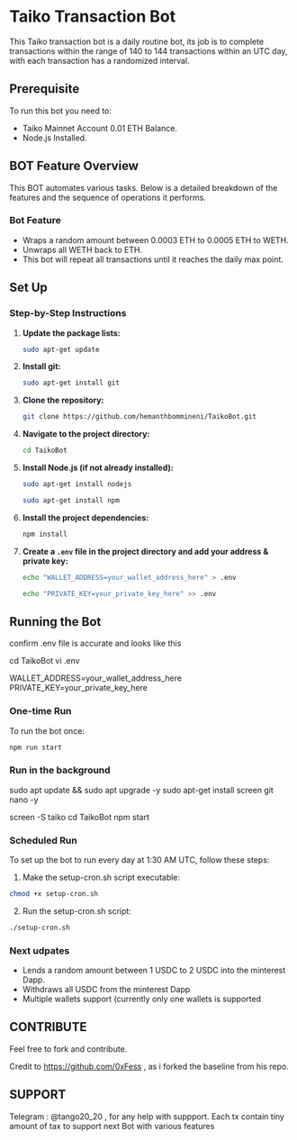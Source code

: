 # Taiko Transaction Bot

This Taiko transaction bot is a daily routine bot, its job is to complete transactions within the range of 140 to 144 transactions within an UTC day, with each transaction has a randomized interval.

## Prerequisite

To run this bot you need to:

- Taiko Mainnet Account 0.01 ETH Balance.
- Node.js Installed.

## BOT Feature Overview

This BOT automates various tasks. Below is a detailed breakdown of the features and the sequence of operations it performs.

### Bot Feature

- Wraps a random amount between 0.0003 ETH to 0.0005 ETH to WETH.
- Unwraps all WETH back to ETH.
- This bot will repeat all transactions until it reaches the daily max point.


## Set Up

### Step-by-Step Instructions

1. **Update the package lists:**

    ```sh
    sudo apt-get update
    ```

2. **Install git:**

    ```sh
    sudo apt-get install git
    ```

3. **Clone the repository:**

    ```sh
    git clone https://github.com/hemanthbommineni/TaikoBot.git
    ```

4. **Navigate to the project directory:**

    ```sh
    cd TaikoBot
    ```

5. **Install Node.js (if not already installed):**

    ```sh
    sudo apt-get install nodejs
    ```
    ```sh    
    sudo apt-get install npm
    ```

6. **Install the project dependencies:**

    ```sh
    npm install
    ```

7. **Create a `.env` file in the project directory and add your address & private key:**

    ```sh
    echo "WALLET_ADDRESS=your_wallet_address_here" > .env
    ```
    ```sh
    echo "PRIVATE_KEY=your_private_key_here" >> .env
    ```

## Running the Bot

confirm .env file is accurate and looks like this

cd TaikoBot
vi .env

WALLET_ADDRESS=your_wallet_address_here
PRIVATE_KEY=your_private_key_here

### One-time Run

To run the bot once:

```sh
npm run start
```
### Run in the background

sudo apt update && sudo apt upgrade -y
sudo apt-get install screen git nano -y

screen -S taiko
cd TaikoBot
npm start
### Scheduled Run

To set up the bot to run every day at 1:30 AM UTC, follow these steps:

1.	Make the setup-cron.sh script executable:
 ```sh
chmod +x setup-cron.sh
```
2.	Run the setup-cron.sh script:
```sh
./setup-cron.sh
```
### Next udpates

- Lends a random amount between 1 USDC to 2 USDC into the minterest Dapp.
- Withdraws all USDC from the minterest Dapp
- Multiple wallets support (currently only one wallets is supported

## CONTRIBUTE

Feel free to fork and contribute.

Credit to https://github.com/0xFess , as i forked the baseline from his repo.

## SUPPORT
Telegram : @tango20_20 , for any help with suppport.
Each tx contain tiny amount of tax to support next Bot with various features
